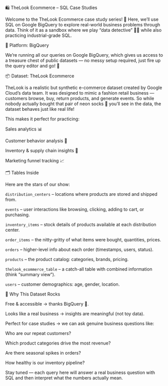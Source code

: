 🛍️ TheLook Ecommerce – SQL Case Studies

Welcome to the TheLook Ecommerce case study series! 🎉
Here, we’ll use SQL on Google BigQuery to explore real-world business problems through data. Think of it as a sandbox where we play “data detective” 🕵️‍♀️ while also practicing industrial-grade SQL.

🔗 Platform: BigQuery

We’re running all our queries on Google BigQuery, which gives us access to a treasure chest of public datasets — no messy setup required, just fire up the query editor and go! 🚀

📦 Dataset: TheLook Ecommerce

TheLook is a realistic but synthetic e-commerce dataset created by Google Cloud’s data team.
It was designed to mimic a fashion retail business — customers browse, buy, return products, and generate events.
So while nobody actually bought that pair of neon socks 🧦 you’ll see in the data, the dataset behaves just like real life!

This makes it perfect for practicing:

Sales analytics 📊

Customer behavior analysis 👥

Inventory & supply chain insights 🚚

Marketing funnel tracking 📈

🗂️ Tables Inside

Here are the stars of our show:

`distribution_centers` – locations where products are stored and shipped from.

`events` – user interactions like browsing, clicking, adding to cart, or purchasing.

`inventory_items` – stock details of products available at each distribution center.

`order_items` – the nitty-gritty of what items were bought, quantities, prices.

`orders` – higher-level info about each order (timestamps, users, status).

`products` – the product catalog: categories, brands, pricing.

`thelook_ecommerce_table` – a catch-all table with combined information (think “summary view”).

`users` – customer demographics: age, gender, location.

🎯 Why This Dataset Rocks

Free & accessible → thanks BigQuery 🙏.

Looks like a real business → insights are meaningful (not toy data).

Perfect for case studies → we can ask genuine business questions like:

Who are our repeat customers?

Which product categories drive the most revenue?

Are there seasonal spikes in orders?

How healthy is our inventory pipeline?

Stay tuned — each query here will answer a real business question with SQL and then interpret what the numbers actually mean.

